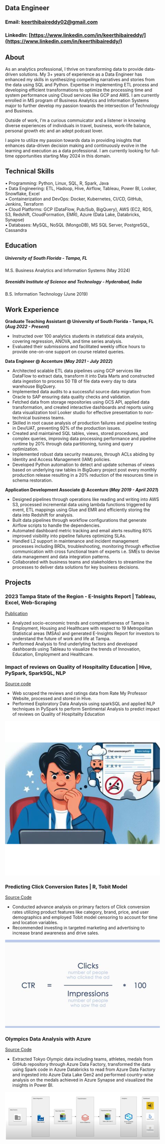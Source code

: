 ## Data Engineer
### Email: keerthibaireddy02@gmail.com
### LinkedIn: [https://www.linkedin.com/in/keerthibaireddy/](https://www.linkedin.com/in/keerthibaireddy/)

## About
As an analytics professional, I thrive on transforming data to provide data-driven solutions. My 3+ years of experience as a Data Engineer has enhanced my skills in synthesizing compelling narratives and stories from the data using SQL and Python. Expertise in implementing ETL process and developing efficient transformations to optimize the processing time and system performance using Cloud services like GCP and AWS.  I am currently enrolled in MS program of Business Analytics and Information Systems major to further develop my passion towards the intersection of Technology and Business. 

Outside of work, I'm a curious commuicator and a listener in knowing diverse experiences of individuals in travel, business, work-life balance, personal growth etc and an adept podcast lover.

I aspire to utilize my passion towards data in providing inisghts that enhances data-driven decision making and continuously evolve in the learning and execution as a data professional. I am currently looking for full-time opportunities starting May 2024 in this domain.

## Technical Skills
• Programming: Python, Linux, SQL, R, Spark, Java <br>
• Data Engineering: ETL, Hadoop, Hive, Airflow, Tableau, Power BI, Looker, Snowflake, Excel <br>
• Containerization and DevOps: Docker, Kubernetes, CI/CD, GitHub, Jenkins, Terraform <br>
• Cloud Platforms: GCP (DataFlow, Pub/Sub, BigQuery), AWS (EC2, RDS, S3, Redshift, CloudFormation, EMR), Azure (Data Lake, Databricks, Synapse)<br>
• Databases: MySQL, NoSQL (MongoDB), MS SQL Server, PostgreSQL, Cassandra 

## Education							       		
##### University of South Florida - Tampa, FL	 	
M.S. Business Analytics and Information Systems (May 2024)
##### Sreenidhi Institute of Science and Technology - Hyderabad, India
B.S. Information Technology (June 2019)

## Work Experience
**Graduate Teaching Assistant @ University of South Florida - Tampa, FL (_Aug 2022 - Present_)**
-	Instructed over 100 analytics students in statistical data analysis, covering regression, ANOVA, and time series analysis.
-	Evaluated their submissions and facilitated weekly office hours to provide one-on-one support on course related queries.

**Data Engineer @ Accenture (_May 2021 - July 2022_)**
-	Architected scalable ETL data pipelines using GCP services like DataFlow to extract data, transform it into Data Marts and constructed data ingestion to process 50 TB of file data every day to data warehouse BigQuery.
-	Implemented data audits to a successful source data migration from Oracle to SAP ensuring data quality checks and validation.<br>
-	Fetched data from storage repositories using GCS API, applied data transformation, and created interactive dashboards and reports using data visualization tool Looker studio for effective presentation to non-technical business teams.
-	Skilled in root cause analysis of production failures and pipeline testing in Dev/UAT, preventing 92% of the production issues.
-	Created and maintained SQL tables, views, stored procedures, and complex queries, improving data processing performance  and pipeline runtime by 20% through data partitioning, tuning and query optimization.
-	Implemented robust data security measures, through ACLs abiding by Identity and Access Management (IAM) policies.
-	Developed Python automation to detect and update schemas of views based on underlying raw tables in BigQuery project post every monthly production release resulting in a 20% reduction of the resources time in schema restoration.

**Application Development Associate @ Accenture (_May 2019 - April 2021_)**
-	Designed pipelines through operations like reading and writing into AWS S3, processed incremental data using lambda functions triggered by event, ETL mappings using Glue and EMR and efficiently storing the data into Redshift for analysis.
-	Built data pipelines through workflow configurations that generate Airflow scripts to handle the dependencies.
-	Automated dashboard metric tracking and email alerts resulting 80% improved visibility into pipeline failures optimizing SLAs.
-	Handled L2 support in maintenance and incident management processes including BRDs, troubleshooting, monitoring through effective communication with cross functional team of experts i.e. SMEs to devise data management and data integration patterns.
-	Collaborated with business teams and stakeholders to streamline the processes to deliver data solutions for key business decisions.

## Projects
### 2023 Tampa State of the Region - E-Insights Report | Tableau, Excel, Web-Scraping 
[Publication](https://www.usf.edu/business/documents/state-of-the-region/e-insights-report-2023.pdf)

-	Analyzed socio-economic trends and competetiveness of Tampa in Employment, Housing and Healthcare with respect to 19 Metropolitan Statistical areas (MSAs) and generated E-Insights Report for investors to understand the future of work and life at Tampa.
-	Performed Analysis to find underlyting factors and developed dashboards using Tableau to visualize the trends of Innovation, Education, Employment and Healthcare.

### Impact of reviews on Quality of Hospitality Education | Hive, PySpark, SparkSQL, NLP
[Source code](https://github.com/Keerthibaireddy/Impact-of-reviews-on-Hospitality-Education)

-	Web scraped the reviews and ratings data from Rate My Professor Website, processed and stored in Hive.
-	Performed Exploratory Data Analysis using sparkSQL and applied NLP techniques in PySpark to perform Sentimental Analysis to predict impact of reviews on Quality of Hospitality Education
  
![Reviews and Ratings ](/assets/img/review.png)

### Predicting Click Conversion Rates | R, Tobit Model
[Source Code](https://github.com/Keerthibaireddy/Click-Conversion-Rate-Prediction)

-	Conducted advance analysis on primary factors of Click conversion rates utilizing product features like category, brand, price, and user demographics and employed Tobit model censoring to account for time and location variables.
-	Recommended investing in targeted marketing and advertising to increase brand awareness and drive sales.

![Click-Conversion-Rate](/assets/img/ctr.png)

### Olympics Data Analysis with Azure
[Source Code](https://github.com/Keerthibaireddy/tokyo-olympics-data)

-	Extracted Tokyo Olympic data including teams, athletes, medals from GitHub repository through Azure Data Factory, transformed the data using Spark code in Azure Databricks to read from Azure Data Factory and ingested into Azure Data Lake Gen2 and performed country-wise analysis on the medals achieved in Azure Synapse and visualized the insights in Power BI.

![Architecture ](/assets/img/architecture.png)

